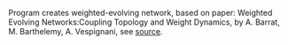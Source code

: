 Program creates weighted-evolving network, based on paper: Weighted Evolving Networks:Coupling Topology and Weight Dynamics, by A. Barrat, M. Barthelemy, A. Vespignani, see [source](https://arxiv.org/abs/cond-mat/0401057).
